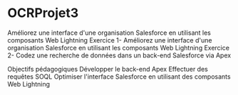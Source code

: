 # OCRProjet3
Améliorez une interface d'une organisation Salesforce en utilisant les composants Web Lightning
Exercice 1- Améliorez une interface d'une organisation Salesforce en utilisant les composants Web Lightning
Exercice 2- Codez une recherche de données dans un back-end Salesforce via Apex

Objectifs pédagogiques
Développer le back-end Apex
Effectuer des requêtes SOQL
Optimiser l'interface Salesforce en utilisant des composants Web Lightning
